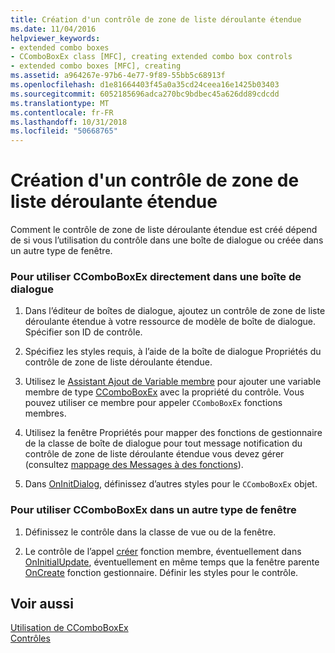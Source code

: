 ```yaml
---
title: Création d'un contrôle de zone de liste déroulante étendue
ms.date: 11/04/2016
helpviewer_keywords:
- extended combo boxes
- CComboBoxEx class [MFC], creating extended combo box controls
- extended combo boxes [MFC], creating
ms.assetid: a964267e-97b6-4e77-9f89-55bb5c68913f
ms.openlocfilehash: d1e81664403f45a0a35cd24ceea16e1425b03403
ms.sourcegitcommit: 6052185696adca270bc9bdbec45a626dd89cdcdd
ms.translationtype: MT
ms.contentlocale: fr-FR
ms.lasthandoff: 10/31/2018
ms.locfileid: "50668765"
---
```

# <a name="creating-an-extended-combo-box-control"></a>Création d'un contrôle de zone de liste déroulante étendue

Comment le contrôle de zone de liste déroulante étendue est créé dépend de si vous l’utilisation du contrôle dans une boîte de dialogue ou créée dans un autre type de fenêtre.

### <a name="to-use-ccomboboxex-directly-in-a-dialog-box"></a>Pour utiliser CComboBoxEx directement dans une boîte de dialogue

1. Dans l’éditeur de boîtes de dialogue, ajoutez un contrôle de zone de liste déroulante étendue à votre ressource de modèle de boîte de dialogue. Spécifier son ID de contrôle.

1. Spécifiez les styles requis, à l’aide de la boîte de dialogue Propriétés du contrôle de zone de liste déroulante étendue.

1. Utilisez le [Assistant Ajout de Variable membre](../ide/adding-a-member-variable-visual-cpp.md) pour ajouter une variable membre de type [CComboBoxEx](../mfc/reference/ccomboboxex-class.md) avec la propriété du contrôle. Vous pouvez utiliser ce membre pour appeler `CComboBoxEx` fonctions membres.

1. Utilisez la fenêtre Propriétés pour mapper des fonctions de gestionnaire de la classe de boîte de dialogue pour tout message notification du contrôle de zone de liste déroulante étendue vous devez gérer (consultez [mappage des Messages à des fonctions](../mfc/reference/mapping-messages-to-functions.md)).

1. Dans [OnInitDialog](../mfc/reference/cdialog-class.md#oninitdialog), définissez d’autres styles pour le `CComboBoxEx` objet.

### <a name="to-use-ccomboboxex-in-a-nondialog-window"></a>Pour utiliser CComboBoxEx dans un autre type de fenêtre

1. Définissez le contrôle dans la classe de vue ou de la fenêtre.

1. Le contrôle de l’appel [créer](../mfc/reference/ctabctrl-class.md#create) fonction membre, éventuellement dans [OnInitialUpdate](../mfc/reference/cview-class.md#oninitialupdate), éventuellement en même temps que la fenêtre parente [OnCreate](../mfc/reference/cwnd-class.md#oncreate) fonction gestionnaire. Définir les styles pour le contrôle.

## <a name="see-also"></a>Voir aussi

[Utilisation de CComboBoxEx](../mfc/using-ccomboboxex.md)<br/>
[Contrôles](../mfc/controls-mfc.md)

